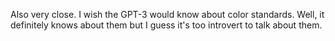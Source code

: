 Also very close. I wish the GPT-3 would know about color standards. Well, it definitely knows about them but I guess it's too introvert to talk about them.
